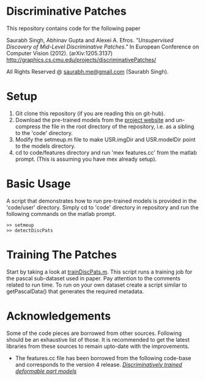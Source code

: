 Discriminative Patches
======================

This repository contains code for the following paper

Saurabh Singh, Abhinav Gupta and Alexei A. Efros. *"Unsupervised Discovery of
Mid-Level Discriminative Patches."* In European Conference on Computer Vision
(2012). (arXiv:1205.3137) http://graphics.cs.cmu.edu/projects/discriminativePatches/

All Rights Reserved @ saurabh.me@gmail.com (Saurabh Singh).


Setup
=====

1. Git clone this repository (if you are reading this on git-hub).
2. Download the pre-trained models from the [project website](http://graphics.cs.cmu.edu/projects/discriminativePatches/) and un-compress the
file in the root directory of the repository, i.e. as a sibling to the 'code'
directory.
3. Modify the setmeup.m file to make USR.imgDir and USR.modelDir point to the
models directory.
4. cd to code/features directory and run 'mex features.cc' from the matlab prompt.
(This is assuming you have mex already setup).  

Basic Usage
===========

A script that demonstrates how to run pre-trained models is provided in the
'code/user' directory. Simply cd to 'code' directory in repository and run the
following commands on the matlab prompt. 

    >> setmeup
    >> detectDiscPats

Training The Patches
====================

Start by taking a look at
[trainDiscPats.m](https://github.com/saurabhme/discriminative-patches/blob/master/code/user/trainDiscPats.m).
This script runs a training job for the pascal sub-dataset used in paper. Pay
attention to the comments related to run time. To run on your own dataset create
a script similar to getPascalData() that generates the required metadata.


Acknowledgements
================
Some of the code pieces are borrowed from other sources. Following should be an
exhaustive list of those. It is recommended to get the latest libraries from
these sources to remain upto-date with the improvements.

* The features.cc file has been borrowed from the following code-base and
corresponds to the version 4 release.
[_Discriminatively trained deformable part models_](http://people.cs.uchicago.edu/~rbg/latent/)

